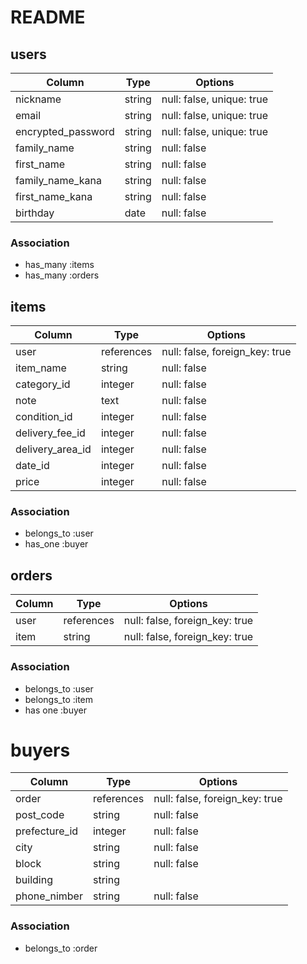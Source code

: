 # README

## users
| Column | Type       | Options                        |
| ------ | ---------- | ------------------------------ |
| nickname   | string | null: false, unique: true |
| email      | string | null: false, unique: true |
| encrypted_password  | string | null: false, unique: true |
| family_name   | string | null: false |
| first_name    | string | null: false |
| family_name_kana   | string | null: false |
| first_name_kana    | string | null: false |
| birthday   | date | null: false |

### Association
- has_many :items
- has_many :orders


## items
| Column | Type       | Options                        |
| ------ | ---------- | ------------------------------ |
| user             | references | null: false, foreign_key: true |
| item_name        | string | null: false |
| category_id      | integer | null: false |
| note             | text | null: false |
| condition_id     | integer | null: false |
| delivery_fee_id  | integer | null: false |
| delivery_area_id | integer | null: false |
| date_id          | integer | null: false |
| price            | integer | null: false |

### Association
- belongs_to :user
- has_one :buyer


## orders
| Column | Type       | Options                        |
| ------ | ---------- | ------------------------------ |
| user     | references | null: false, foreign_key: true |
| item    | string | null: false, foreign_key: true|

### Association
- belongs_to :user
- belongs_to :item
- has one :buyer


# buyers
| Column | Type       | Options                        |
| ------ | ---------- | ------------------------------ |
| order         | references | null: false, foreign_key: true 
| post_code     | string | null: false |
| prefecture_id    | integer | null: false |
| city          | string | null: false |
| block         | string | null: false |
| building      | string |  |
| phone_nimber  | string | null: false |

### Association
- belongs_to :order

